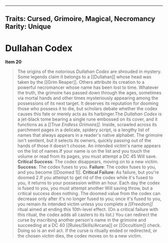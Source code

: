 
---

Traits: Cursed, Grimoire, Magical, Necromancy
Rarity: Unique
---

# Dullahan Codex

**Item 20**

> The origins of the notorious *Dullahan Codex* are shrouded in mystery. Some legends claim it belongs to a [[Dullahan]] whose head was taken by the [[Grim Reaper]]. Others attribute its creation to a powerful necromancer whose name has been lost to time. Whatever the truth, the grimoire has passed down through the ages, sometimes via mortal hands and other times mysteriously appearing among the possessions of its next target. It deserves its reputation for dooming those who possess it to die, but scholars debate whether the codex causes this fate or merely acts as its harbinger.The *Dullahan Codex* is a jet-black tome bearing a single rune embossed on its cover, and it functions as a *[[True Endless Grimoire]]*. Inside, scrawled across its parchment pages in a delicate, spidery script, is a lengthy list of names that always appears in a reader's native alphabet. The grimoire isn't sentient, but it selects its owners, quickly passing out of the hands of those it doesn't choose. An intended victim's name appears on the list of names.If your name is on the list and you touch the volume or read from its pages, you must attempt a DC 45 Will save.
**Critical Success**: The codex disappears, moving on to a new victim.
**Success**: The codex fuses to you.
**Failure**: The codex fuses to you, and you become [[Doomed 1]].
**Critical Failure**: As failure, but you're doomed 2.If you attempt to get rid of the codex while it's fused to you, it returns to your possession within an hour. Each day the codex is fused to you, you must attempt another Will saving throw, but a critical success does nothing. The doomed value from the codex can decrease only after it's no longer fused to you; once it's fused to you, you remain its intended victim unless you complete a *[[Freedom]]* ritual aimed at ending this 10th-level effect. (On a critical failure with this ritual, the codex adds all casters to its list.) You can redirect the curse by inscribing another person's name in the grimoire and succeeding at a DC 40 [[Rules/Skills/Arcana]] or [[Occultism]] check. Doing so is an evil act. If the curse is ritually ended or redirected, or the chosen victim dies, the codex moves on to a new victim.
